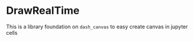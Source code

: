 # DrawRealTime

This is a library foundation on `dash_canvas` to easy create canvas in jupyter cells
